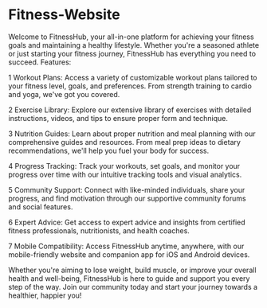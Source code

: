 # Fitness-Website
Welcome to FitnessHub, your all-in-one platform for achieving your fitness goals and maintaining a healthy lifestyle. Whether you're a seasoned athlete or just starting your fitness journey, FitnessHub has everything you need to succeed.
Features:

1 Workout Plans: Access a variety of customizable workout plans tailored to your fitness level, goals, and preferences. From strength training to cardio and yoga, we've got you covered.

2 Exercise Library: Explore our extensive library of exercises with detailed instructions, videos, and tips to ensure proper form and technique.

3 Nutrition Guides: Learn about proper nutrition and meal planning with our comprehensive guides and resources. From meal prep ideas to dietary recommendations, we'll help you fuel your body for success.

4 Progress Tracking: Track your workouts, set goals, and monitor your progress over time with our intuitive tracking tools and visual analytics.

5 Community Support: Connect with like-minded individuals, share your progress, and find motivation through our supportive community forums and social features.

6 Expert Advice: Get access to expert advice and insights from certified fitness professionals, nutritionists, and health coaches.

7 Mobile Compatibility: Access FitnessHub anytime, anywhere, with our mobile-friendly website and companion app for iOS and Android devices.


Whether you're aiming to lose weight, build muscle, or improve your overall health and well-being, FitnessHub is here to guide and support you every step of the way. Join our community today and start your journey towards a healthier, happier you!

